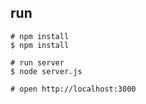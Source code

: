 ## run

```
# npm install
$ npm install

# run server
$ node server.js

# open http://localhost:3000
```
